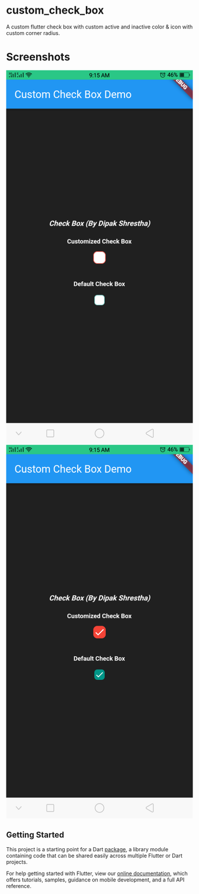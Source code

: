 # custom_check_box

A custom flutter check box with custom active and inactive color & icon with custom corner radius.

# Screenshots
![alt text](https://github.com/DipakShrestha-ADS/custom_check_box/blob/master/screenshots/Screenshot_2021-02-27-09-15-53-62.png)
![alt text](https://github.com/DipakShrestha-ADS/custom_check_box/blob/master/screenshots/Screenshot_2021-02-27-09-15-59-09.png)

## Getting Started

This project is a starting point for a Dart
[package](https://flutter.dev/developing-packages/),
a library module containing code that can be shared easily across
multiple Flutter or Dart projects.

For help getting started with Flutter, view our 
[online documentation](https://flutter.dev/docs), which offers tutorials, 
samples, guidance on mobile development, and a full API reference.
